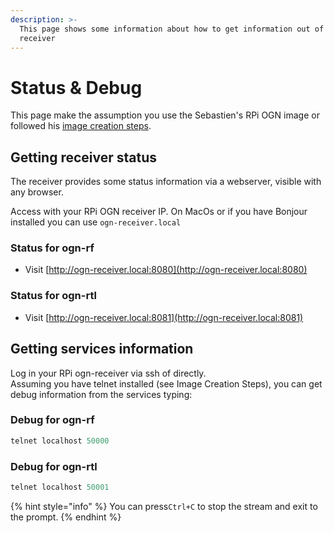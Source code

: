 ```yaml
---
description: >-
  This page shows some information about how to get information out of your OGN
  receiver
---
```


# Status & Debug

This page make the assumption you use the Sebastien's RPi OGN image or followed his [image creation steps](expert/image-creation-steps.md).

## Getting receiver status

The receiver provides some status information via a webserver, visible with any browser.

Access with your RPi OGN receiver IP. On MacOs or if you have Bonjour installed you can use `ogn-receiver.local`

### Status for ogn-rf

* Visit [http://ogn-receiver.local:8080](http://ogn-receiver.local:8080)

### Status for ogn-rtl

* Visit [http://ogn-receiver.local:8081](http://ogn-receiver.local:8081)

## Getting services information

Log in your RPi ogn-receiver via ssh of directly.  
Assuming you have telnet installed \(see Image Creation Steps\), you can get debug information from the services typing:

### Debug for **ogn-rf**

```c
telnet localhost 50000
```

### **Debug for ogn-rtl**

```c
telnet localhost 50001
```

{% hint style="info" %}
You can press`Ctrl+C` to stop the stream and exit to the prompt.
{% endhint %}

